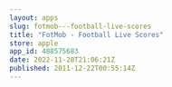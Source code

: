 ```yaml
---
layout: apps
slug: fotmob---football-live-scores
title: "FotMob - Football Live Scores"
store: apple
app_id: 488575683
date: 2022-11-28T21:06:21Z
published: 2011-12-22T00:55:14Z
---
```

